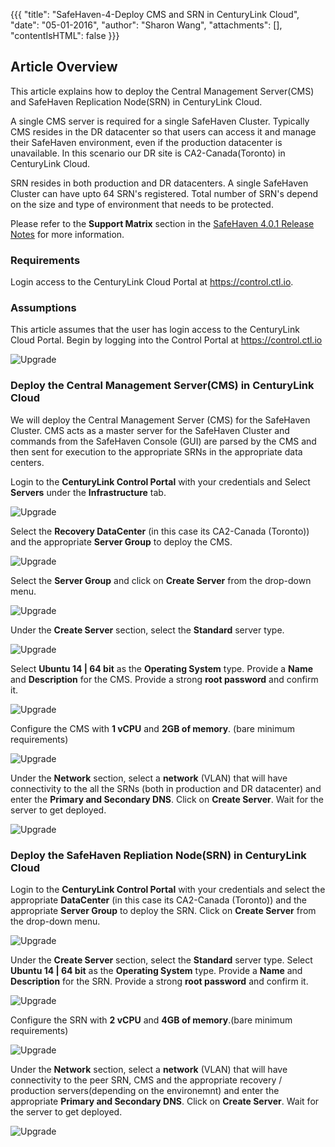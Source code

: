 {{{
  "title": "SafeHaven-4-Deploy CMS and SRN in CenturyLink Cloud",
  "date": "05-01-2016",
  "author": "Sharon Wang",
  "attachments": [],
  "contentIsHTML": false
}}}

## Article Overview
This article explains how to deploy the Central Management Server(CMS) and SafeHaven Replication Node(SRN) in CenturyLink Cloud.

A single CMS server is required for a single SafeHaven Cluster. Typically CMS resides in the DR datacenter so that users can access it and manage their SafeHaven environment, even if the production datacenter is unavailable. In this scenario our DR site is CA2-Canada(Toronto) in CenturyLink Cloud.

SRN resides in both production and DR datacenters. A single SafeHaven Cluster can have upto 64 SRN's registered. Total number of SRN's depend on the size and type of environment that needs to be protected. 

Please refer to the **Support Matrix** section in the [SafeHaven 4.0.1 Release Notes](safehaven-4.0.1-release.md) for more information.

### Requirements

Login access to the CenturyLink Cloud Portal at https://control.ctl.io.

### Assumptions

This article assumes that the user has login access to the CenturyLink Cloud Portal. Begin by logging into the Control Portal at https://control.ctl.io 

![Upgrade](../../images/SH4.0/Create%20Nodes/Nodes1.png)

### Deploy the Central Management Server(CMS) in CenturyLink Cloud

We will deploy the Central Management Server (CMS) for the SafeHaven Cluster. CMS acts as a master server for the SafeHaven Cluster and commands from the SafeHaven Console (GUI) are parsed by the CMS and then sent for execution to the appropriate SRNs in the appropriate data centers.

Login to the **CenturyLink Control Portal** with your credentials and Select **Servers** under the **Infrastructure** tab.

![Upgrade](../../images/SH4.0/Create%20Nodes/Nodes2.png)


Select the **Recovery DataCenter** (in this case its CA2-Canada (Toronto)) and the appropriate **Server Group** to deploy the CMS.

![Upgrade](../../images/SH4.0/Create%20Nodes/Nodes3.png)


Select the **Server Group** and click on **Create Server** from the drop-down menu.

![Upgrade](../../images/SH4.0/Create%20Nodes/Nodes4.png)


Under the **Create Server** section, select the **Standard** server type.

![Upgrade](../../images/SH4.0/Create%20Nodes/Nodes5.png)


Select **Ubuntu 14 | 64 bit** as the **Operating System** type. Provide a **Name** and **Description** for the CMS. Provide a strong **root password** and confirm it.

![Upgrade](../../images/SH4.0/Create%20Nodes/Nodes6.png)


Configure the CMS with **1 vCPU** and **2GB of memory**. (bare minimum requirements)

![Upgrade](../../images/SH4.0/Create%20Nodes/Nodes7.png)


Under the **Network** section, select a **network** (VLAN) that will have connectivity to the all the SRNs (both in production and DR datacenter) and enter the **Primary and Secondary DNS**. Click on **Create Server**. Wait for the server to get deployed.

![Upgrade](../../images/SH4.0/Create%20Nodes/Nodes8.png)



### Deploy the SafeHaven Repliation Node(SRN) in CenturyLink Cloud

Login to the **CenturyLink Control Portal** with your credentials and select the appropriate **DataCenter** (in this case its CA2-Canada (Toronto)) and the appropriate **Server Group** to deploy the SRN. Click on **Create Server** from the drop-down menu.

![Upgrade](../../images/SH4.0/Create%20Nodes/Nodes9.png)


Under the **Create Server** section, select the **Standard** server type. Select **Ubuntu 14 | 64 bit** as the **Operating System** type. Provide a **Name** and **Description** for the SRN. Provide a strong **root password** and confirm it. 

![Upgrade](../../images/SH4.0/Create%20Nodes/Nodes10.png)


Configure the SRN with **2 vCPU** and **4GB of memory**.(bare minimum requirements)

![Upgrade](../../images/SH4.0/Create%20Nodes/Nodes11.png)

Under the **Network** section, select a **network** (VLAN) that will have connectivity to the peer SRN, CMS and the appropriate recovery / production servers(depending on the environemnt) and enter the appropriate **Primary and Secondary DNS**. Click on **Create Server**. Wait for the server to get deployed.

![Upgrade](../../images/SH4.0/Create%20Nodes/Nodes12.png)


















